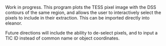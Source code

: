 Work in progress. This program plots the TESS pixel image with the DSS contours of the same region, and allows the user 
to interactively select the pixels to include in their extraction. This can be imported directly into eleanor. 

Future directions will include the ability to de-select pixels, and to input a TIC ID instead of common name or object coordinates.
